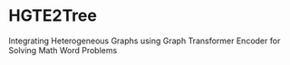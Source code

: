 # HGTE2Tree
Integrating Heterogeneous Graphs using Graph Transformer Encoder for Solving Math Word Problems
